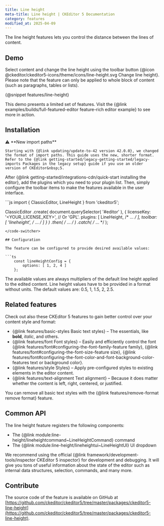 ```yaml
---
title: Line height
meta-title: Line height | CKEditor 5 Documentation
category: features
modified_at: 2025-04-09
---
```


The line height features lets you control the distance between the lines of content.

## Demo

Select content and change the line height using the toolbar button {@icon @ckeditor/ckeditor5-icons/theme/icons/line-height.svg Change line height}. Please note that the feature can only be applied to whole block of content (such as paragraphs, tables or lists).

{@snippet features/line-height}

<info-box info>
	This demo presents a limited set of features. Visit the {@link examples/builds/full-featured-editor feature-rich editor example} to see more in action.
</info-box>

## Installation

<info-box info>
	⚠️ **New import paths**

	Starting with {@link updating/update-to-42 version 42.0.0}, we changed the format of import paths. This guide uses the new, shorter format. Refer to the {@link getting-started/legacy-getting-started/legacy-imports Packages in the legacy setup} guide if you use an older version of CKEditor&nbsp;5.
</info-box>

After {@link getting-started/integrations-cdn/quick-start installing the editor}, add the plugins which you need to your plugin list. Then, simply configure the toolbar items to make the features available in the user interface.

<code-switcher>
```js
import { ClassicEditor, LineHeight } from 'ckeditor5';

ClassicEditor
	.create( document.querySelector( '#editor' ), {
		licenseKey: '<YOUR_LICENSE_KEY>', // Or 'GPL'.
		plugins: [ LineHeight, /* ... */ ],
		toolbar: [ 'lineheight', /* ... */ ]
	} )
	.then( /* ... */ )
	.catch( /* ... */ );
```
</code-switcher>

## Configuration

The feature can be configured to provide desired available values:

```ts
	const lineHeightConfig = {
		options: [ 1, 2, 4 ]
	};
 ```

The available values are always multipliers of the default line height applied to the edited content. Line height values have to be provided in a format without units. The default values are: 0.5, 1, 1.5, 2, 2.5.

## Related features

Check out also these CKEditor&nbsp;5 features to gain better control over your content style and format:
* {@link features/basic-styles Basic text styles} &ndash; The essentials, like **bold**, *italic*, and others.
* {@link features/font Font styles} &ndash; Easily and efficiently control the font {@link features/font#configuring-the-font-family-feature family}, {@link features/font#configuring-the-font-size-feature size}, {@link features/font#configuring-the-font-color-and-font-background-color-features text or background color}.
* {@link features/style Styles} &ndash; Apply pre-configured styles to existing elements in the editor content.
* {@link features/text-alignment Text alignment} &ndash; Because it does matter whether the content is left, right, centered, or justified.

<info-box info>
	You can remove all basic text styles with the {@link features/remove-format remove format} feature.
</info-box>

## Common API

The line height feature registers the following components:

* The {@link module:line-height/lineheightcommand~LineHeightCommand} command
* The {@link module:line-height/lineheightui~LineHeightUI} UI dropdown

<info-box>
	We recommend using the official {@link framework/development-tools/inspector CKEditor&nbsp;5 inspector} for development and debugging. It will give you tons of useful information about the state of the editor such as internal data structures, selection, commands, and many more.
</info-box>

## Contribute

The source code of the feature is available on GitHub at [https://github.com/ckeditor/ckeditor5/tree/master/packages/ckeditor5-line-height](https://github.com/ckeditor/ckeditor5/tree/master/packages/ckeditor5-line-height).
